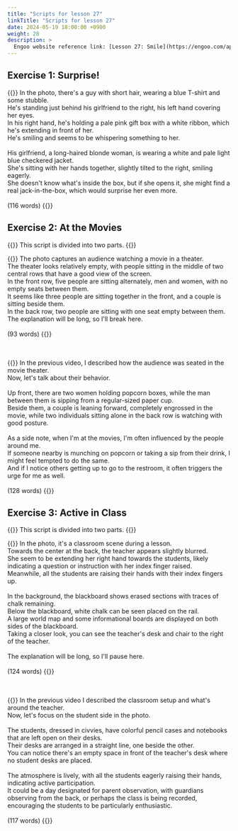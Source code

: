 ```yaml
---
title: "Scripts for lesson 27"
linkTitle: "Scripts for lesson 27"
date: 2024-05-19 18:00:00 +0900
weight: 28
description: >
  Engoo website reference link: [Lesson 27: Smile](https://engoo.com/app/lessons/describing-pictures-intermediate-describing-pictures-smile/lRAy2kBWEee9HUO9xqqAgA?category_id=P_HriMOnEeifo0O-yMP42w&course_id=ZZasjsOnEeiHZVOMC0VfdA)
---
```


## Exercise 1: Surprise!

{{<card header="**Script**">}}
In the photo, there's a guy with short hair, wearing a blue T-shirt and some stubble. <br/>
He's standing just behind his girlfriend to the right, his left hand covering her eyes. <br/>
In his right hand, he's holding a pale pink gift box with a white ribbon, which he's extending in front of her. <br/>
He's smiling and seems to be whispering something to her.<br/>
<br/>
His girlfriend, a long-haired blonde woman, is wearing a white and pale light blue checkered jacket. <br/>
She's sitting with her hands together, slightly tilted to the right, smiling eagerly. <br/>
She doesn't know what's inside the box, but if she opens it, she might find a real jack-in-the-box, which would surprise her even more.<br/>
<br/>
(116 words)
{{</card>}}


## Exercise 2: At the Movies

{{<alert>}}
This script is divided into two parts.
{{</alert>}}

{{<card header="**1st script**">}}
The photo captures an audience watching a movie in a theater. <br/>
The theater looks relatively empty, with people sitting in the middle of two central rows that have a good view of the screen. <br/>
In the front row, five people are sitting alternately, men and women, with no empty seats between them. <br/>
It seems like three people are sitting together in the front, and a couple is sitting beside them. <br/>
In the back row, two people are sitting with one seat empty between them.<br/>
The explanation will be long, so I'll break here.<br/>
<br/>
(93 words)
{{</card>}}

　

{{<card header="**2nd script**">}}
In the previous video, I described how the audience was seated in the movie theater. <br/>
Now, let's talk about their behavior.<br/>
<br/>
Up front, there are two women holding popcorn boxes, while the man between them is sipping from a regular-sized paper cup. <br/>
Beside them, a couple is leaning forward, completely engrossed in the movie, while two individuals sitting alone in the back row is watching with good posture.<br/>
<br/>
As a side note, when I'm at the movies, I'm often influenced by the people around me. <br/>
If someone nearby is munching on popcorn or taking a sip from their drink, I might feel tempted to do the same. <br/>
And if I notice others getting up to go to the restroom, it often triggers the urge for me as well.<br/>
<br/>
(128 words)
{{</card>}}


## Exercise 3: Active in Class

{{<alert>}}
This script is divided into two parts.
{{</alert>}}

{{<card header="**1st script**">}}
In the photo, it's a classroom scene during a lesson. <br/>
Towards the center at the back, the teacher appears slightly blurred. <br/>
She seem to be extending her right hand towards the students, likely indicating a question or instruction with her index finger raised.<br/>
Meanwhile, all the students are raising their hands with their index fingers up.<br/>
<br/>
In the background, the blackboard shows erased sections with traces of chalk remaining. <br/>
Below the blackboard, white chalk can be seen placed on the rail. <br/>
A large world map and some informational boards are displayed on both sides of the blackboard.<br/>
Taking a closer look, you can see the teacher's desk and chair to the right of the teacher.<br/>
<br/>
The explanation will be long, so I'll pause here.<br/>
<br/>
(124 words)
{{</card>}}

　

{{<card header="**2nd script**">}}
In the previous video I described the classroom setup and what's around the teacher.<br/>
Now, let's focus on the student side in the photo.<br/>
<br/>
The students, dressed in civvies, have colorful pencil cases and notebooks that are left open on their desks.<br/>
Their desks are arranged in a straight line, one beside the other. <br/>
You can notice there's an empty space in front of the teacher's desk where no student desks are placed.<br/>
<br/>
The atmosphere is lively, with all the students eagerly raising their hands, indicating active participation.<br/>
It could be a day designated for parent observation, with guardians observing from the back, or perhaps the class is being recorded, encouraging the students to be particularly enthusiastic. <br/>
<br/>
(117 words)
{{</card>}}

